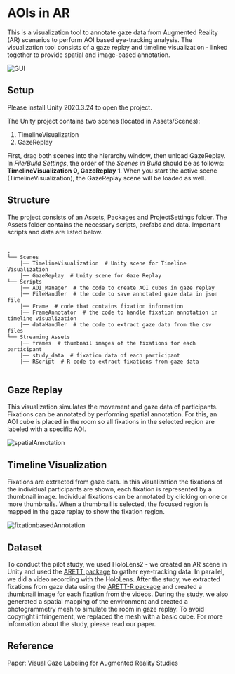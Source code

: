 # AOIs in AR
This is a visualization tool to annotate gaze data from Augmented Reality (AR) scenarios to perform AOI based eye-tracking analysis. 
The visualization tool consists of a gaze replay and timeline visualization - linked together to provide spatial and image-based annotation.

![GUI](https://github.com/IntCDC/AOIs-in-AR/assets/128146104/448472f9-657a-482e-8744-34fb410c789d)

## Setup
Please install Unity 2020.3.24 to open the project.

The Unity project contains two scenes (located in Assets/Scenes):
1. TimelineVisualization
2. GazeReplay

First, drag both scenes into the hierarchy window, then unload GazeReplay. In *File/Build Settings*, the order of the *Scenes in Build* should be as follows: **TimelineVisualization 0, GazeReplay 1**. When you start the active scene (TimelineVisualization), the GazeReplay scene will be loaded as well.

## Structure
The project consists of an Assets, Packages and ProjectSettings folder. The Assets folder contains the necessary scripts, prefabs and data. Important scripts and data are listed below.

<pre>
<code>
.
└── Scenes
    |── TimelineVisualization  # Unity scene for Timeline Visualization
    |── GazeReplay  # Unity scene for Gaze Replay
└── Scripts
    |── AOI_Manager  # the code to create AOI cubes in gaze replay
    |── FileHandler  # the code to save annotated gaze data in json file
    |── Frame  # code that contains fixation information
    |── FrameAnnotator  # the code to handle fixation annotation in timeline visualization
    |── dataHandler  # the code to extract gaze data from the csv files
└── Streaming Assets
    |── frames  # thumbnail images of the fixations for each participant
    |── study_data  # fixation data of each participant
    |── RScript  # R code to extract fixations from gaze data
</code>
</pre>

## Gaze Replay
This visualization simulates the movement and gaze data of participants. Fixations can be annotated by performing spatial annotation. For this, an AOI cube is placed in the room so all fixations in the selected region are labeled with a specific AOI.

![spatialAnnotation](https://github.com/IntCDC/AOIs-in-AR/assets/128146104/83b23629-73a0-4794-bb79-12c71f1e6ec8)

## Timeline Visualization
Fixations are extracted from gaze data. In this visualization the fixations of the individual participants are shown, each fixation is represented by a thumbnail image.
Individual fixations can be annotated by clicking on one or more thumbnails. When a thumbnail is selected, the focused region is mapped in the gaze replay to show the fixation region.

![fixationbasedAnnotation](https://github.com/IntCDC/AOIs-in-AR/assets/128146104/110f6d02-8bc3-47e6-8a6d-ca2199e62b3d)


## Dataset
To conduct the pilot study, we used HoloLens2 - we created an AR scene in Unity and used the [ARETT package](https://github.com/AR-Eye-Tracking-Toolkit/ARETT) to gather eye-tracking data. In parallel, we did a video recording with the HoloLens. After the study, we extracted fixations from gaze data using the [ARETT-R package](https://github.com/AR-Eye-Tracking-Toolkit/ARETT-R-Package) and created a thumbnail image for each fixation from the videos. During the study, we also generated a spatial mapping of the environment and created a photogrammetry mesh to simulate the room in gaze replay. To avoid copyright infringement, we replaced the mesh with a basic cube. 
For more information about the study, please read our paper.

## Reference
Paper: Visual Gaze Labeling for Augmented Reality Studies
